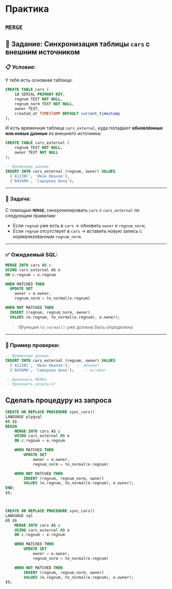 # Практика

##  `MERGE` 


## 🔄 Задание: Синхронизация таблицы `cars` с внешним источником

### 📋 Условие:

У тебя есть основная таблица:

```sql
CREATE TABLE cars (
    id SERIAL PRIMARY KEY,
    regnum TEXT NOT NULL,
    regnum_norm TEXT NOT NULL,
    owner TEXT,
    created_at TIMESTAMP DEFAULT current_timestamp
);
```

И есть временная таблица `cars_external`, куда попадают **обновлённые или новые данные** из внешнего источника:

```sql
CREATE TABLE cars_external (
    regnum TEXT NOT NULL,
    owner TEXT NOT NULL
);

-- Временные данные
INSERT INTO cars_external (regnum, owner) VALUES
  ('А123ВС', 'Иван Иванов'),   
  ('В456МН', 'Сидорова Анна');   

```

---

### 🎯 Задача:

С помощью **`MERGE`**, синхронизировать `cars` с `cars_external` по следующим правилам:

* Если `regnum` уже есть в `cars` → обновить `owner` и `regnum_norm`;
* Если `regnum` отсутствует в `cars` → вставить новую запись с нормализованным `regnum_norm`.

---

### ✅ Ожидаемый SQL:

```sql
MERGE INTO cars AS c
USING cars_external AS e
ON c.regnum = e.regnum

WHEN MATCHED THEN
  UPDATE SET
    owner = e.owner,
    regnum_norm = to_normal(e.regnum)

WHEN NOT MATCHED THEN
  INSERT (regnum, regnum_norm, owner)
  VALUES (e.regnum, to_normal(e.regnum), e.owner);
```

> (Функция `to_normal()` уже должна быть определена 
---

### 🧪 Пример проверки:

```sql
-- Временные данные
INSERT INTO cars_external (regnum, owner) VALUES
  ('А123ВС', 'Иван Иванов'),   -- обновит
  ('В456МН', 'Сидорова Анна');    -- вставит

-- Выполнить MERGE
-- Проверить результат

```

## Сделать процедуру из запроса

```sql
CREATE OR REPLACE PROCEDURE sync_cars()
LANGUAGE plpgsql
AS $$
BEGIN
    MERGE INTO cars AS c
    USING cars_external AS e
    ON c.regnum = e.regnum

    WHEN MATCHED THEN
        UPDATE SET
            owner = e.owner,
            regnum_norm = to_normal(e.regnum)

    WHEN NOT MATCHED THEN
        INSERT (regnum, regnum_norm, owner)
        VALUES (e.regnum, to_normal(e.regnum), e.owner);
END;
$$;



CREATE OR REPLACE PROCEDURE sync_cars()
LANGUAGE sql
AS $$
    MERGE INTO cars AS c
    USING cars_external AS e
    ON c.regnum = e.regnum

    WHEN MATCHED THEN
        UPDATE SET
            owner = e.owner,
            regnum_norm = to_normal(e.regnum)

    WHEN NOT MATCHED THEN
        INSERT (regnum, regnum_norm, owner)
        VALUES (e.regnum, to_normal(e.regnum), e.owner);
$$;

```